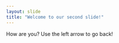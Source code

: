 ```yaml
---
layout: slide
title: "Welcome to our second slide!"
---
```

How are you? 
Use the left arrow to go back!
